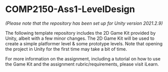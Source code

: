 # COMP2150-Ass1-LevelDesign
*(Please note that the repository has been set up for Unity version 2021.2.9)*

The following template repository includes the 2D Game Kit provided by Unity, albeit with a few minor changes. The 2D Game Kit will be used to create a simple platformer level & some prototype levels. Note that opening the project in Unity for the first time may take a bit of time.


For more information on the assignment, including a tutorial on how to use the Game Kit and the assignment rubric/requirements, please visit iLearn. 

